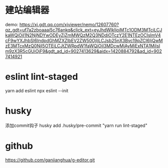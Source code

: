 # 建站编辑器
 demo: https://xj.gdt.qq.com/xjviewer/nemo/12607760?qz_gdt=uf7a2zboaaai5c76ankq&click_ext=eyJhdWlkIjoiMTc1ODM3MTciLCJkaWQiOiI1N2NjNDYwODEyZjZmMWQzM2Q3NDdiOTczY2E1NTEzOCIsImV4cF9wYXJhbSI6IndpdGhMZXZlbEV2ZW50OjIiLCJsb25nX3Bvc19pZCI6IjQwMzE3MTcxMzQ0NjI5OTEiLCJtZWRpdW1faWQiOiI3MDcwMjAyMjExNTA1MiIsIm9zX3R5cGUiOjF9&gdt_ad_id=9027413629&aidx=1420884792&ad_id=9027414921

 # eslint lint-staged
 yarn add eslint
 npx eslint --init
 # husky
 添加commit钩子 husky add .husky/pre-commit "yarn run lint-staged"

 # github 
 https://github.com/ganjianghua/g-editor.git
